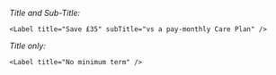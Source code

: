 *Title and Sub-Title:*

    <Label title="Save £35" subTitle="vs a pay-monthly Care Plan" />

*Title only:*

    <Label title="No minimum term" />
